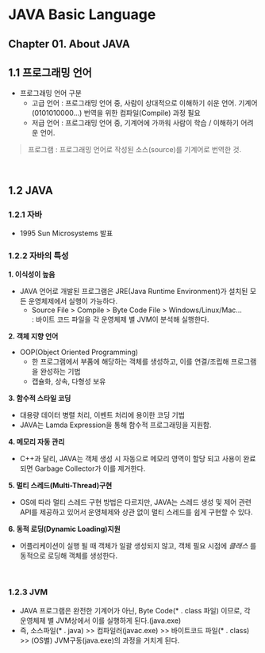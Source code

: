 # JAVA Basic Language
## Chapter 01. About JAVA

## 1.1 프로그래밍 언어
* 프로그래밍 언어 구분 <br>
    * 고급 언어 : 프로그래밍 언어 중, 사람이 상대적으로 이해하기 쉬운 언어. 기계어(0101010000...) 번역을 위한 컴파일(Compile) 과정 필요
    * 저급 언어 : 프로그래밍 언어 중, 기계어에 가까워 사람이 학습 / 이해하기 어려운 언어.


> 프로그램 : 프로그래밍 언어로 작성된 소스(source)를 기계어로 번역한 것.

<br>

## 1.2 JAVA
### 1.2.1 자바
* 1995 Sun Microsystems 발표<br>

### 1.2.2 자바의 특성
**1. 이식성이 높음**
  * JAVA 언어로 개발된 프로그램은 JRE(Java Runtime Environment)가 설치된 모든 운영체제에서 실행이 가능하다.
    * Source File > Compile > Byte Code File > Windows/Linux/Mac...<br>
    : 바이트 코드 파일을 각 운영체제 별 JVM이 분석해 실행한다.

**2. 객체 지향 언어**
  * OOP(Object Oriented Programming)
    * 한 프로그램에서 부품에 해당하는 객체를 생성하고, 이를 연결/조립해 프로그램을 완성하는 기법
    * 캡슐화, 상속, 다형성 보유

**3. 함수적 스타일 코딩**
  * 대용량 데이터 병렬 처리, 이벤트 처리에 용이한 코딩 기법
  * JAVA는 Lamda Expression을 통해 함수적 프로그래밍을 지원함.

**4. 메모리 자동 관리**
  * C++과 달리, JAVA는 객체 생성 시 자동으로 메모리 영역이 할당 되고 사용이 완료되면 Garbage Collector가 이를 제거한다.

**5. 멀티 스레드(Multi-Thread)구현**
  * OS에 따라 멀티 스레드 구현 방법은 다르지만, JAVA는 스레드 생성 및 제어 관련 API를 제공하고 있어서 운영체제와 상관 없이 멀티 스레드를 쉽게 구현할 수 있다.

**6. 동적 로딩(Dynamic Loading)지원**
  * 어플리케이션이 실행 될 때 객체가 일괄 생성되지 않고, 객체 필요 시점에 *클래스* 를 동적으로 로딩해 객체를 생성한다.<br>
  <br>

### 1.2.3 JVM
  * JAVA 프로그램은 완전한 기계어가 아닌, Byte Code(* . class 파일) 이므로, 각 운영체제 별 JVM상에서 이를 실행하게 된다.(java.exe)
  * 즉, 소스파일(* . java) >> 컴파일러(javac.exe) >> 바이트코드 파일(* . class) >> (OS별) JVM구동(java.exe)의 과정을 거치게 된다.
